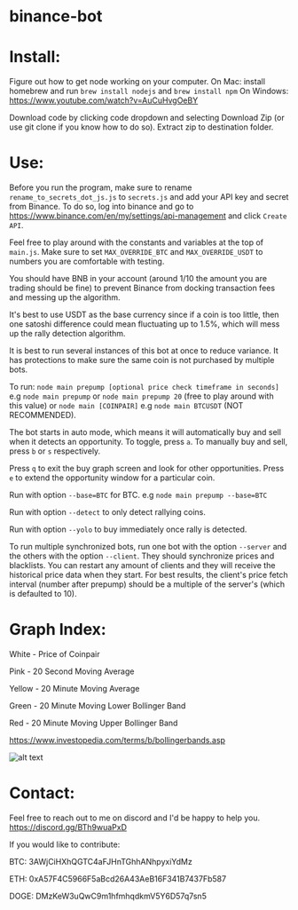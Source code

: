 # binance-bot

# Install:

Figure out how to get node working on your computer. On Mac: install homebrew and run `brew install nodejs` and `brew install npm`
On Windows: https://www.youtube.com/watch?v=AuCuHvgOeBY

Download code by clicking code dropdown and selecting Download Zip (or use git clone if you know how to do so). Extract zip to destination folder.

# Use:
Before you run the program, make sure to rename `rename_to_secrets_dot_js.js` to `secrets.js` and add your API key and secret from Binance. To do so, log into binance and go to https://www.binance.com/en/my/settings/api-management and click `Create API`.

Feel free to play around with the constants and variables at the top of `main.js`. Make sure to set `MAX_OVERRIDE_BTC` and `MAX_OVERRIDE_USDT` to numbers you are comfortable with testing. 

You should have BNB in your account (around 1/10 the amount you are trading should be fine) to prevent Binance from docking transaction fees and messing up the algorithm.

It's best to use USDT as the base currency since if a coin is too little, then one satoshi difference could mean fluctuating up to 1.5%, which will mess up the rally detection algorithm.

It is best to run several instances of this bot at once to reduce variance. It has protections to make sure the same coin is not purchased by multiple bots.

To run: `node main prepump [optional price check timeframe in seconds]` e.g `node main prepump` or `node main prepump 20` (free to play around with this value) or `node main [COINPAIR]` e.g `node main BTCUSDT` (NOT RECOMMENDED).

The bot starts in auto mode, which means it will automatically buy and sell when it detects an opportunity. To toggle, press `a`. To manually buy and sell, press `b` or `s` respectively.

Press `q` to exit the buy graph screen and look for other opportunities. Press `e` to extend the opportunity window for a particular coin.

Run with option `--base=BTC` for BTC. e.g `node main prepump --base=BTC`

Run with option `--detect` to only detect rallying coins.

Run with option `--yolo` to buy immediately once rally is detected.

To run multiple synchronized bots, run one bot with the option `--server` and the others with the option `--client`. They should synchronize prices and blacklists. You can restart any amount of clients and they will receive the historical price data when they start. For best results, the client's price fetch interval (number after prepump) should be a multiple of the server's (which is defaulted to 10).

# Graph Index:
White - Price of Coinpair

Pink - 20 Second Moving Average

Yellow - 20 Minute Moving Average

Green - 20 Minute Moving Lower Bollinger Band

Red - 20 Minute Moving Upper Bollinger Band

https://www.investopedia.com/terms/b/bollingerbands.asp

![alt text](https://i.imgur.com/II1D8l8.png)


# Contact:

Feel free to reach out to me on discord and I'd be happy to help you. https://discord.gg/BTh9wuaPxD

If you would like to contribute:

BTC: 3AWjCiHXhQGTC4aFJHnTGhhANhpyxiYdMz

ETH: 0xA57F4C5966F5aBcd26A43AeB16F341B7437Fb587

DOGE: DMzKeW3uQwC9m1hfmhqdkmV5Y6D57q7sn5

